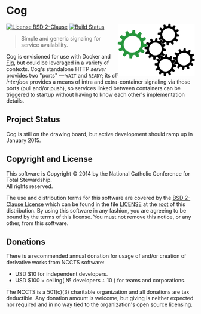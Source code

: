 Cog
===

<a href="https://github.com/NCCTS/cog"><img align="right" height="140" src="https://raw.githubusercontent.com/NCCTS/cog/master/support/cogs.png"></a>

[![License BSD 2-Clause](https://img.shields.io/badge/license-BSD-brightgreen.svg?style=flat)](http://opensource.org/licenses/BSD-2-Clause)
[![Build Status](https://travis-ci.org/NCCTS/cog.svg?branch=master)](https://travis-ci.org/NCCTS/cog)

> Simple and generic signaling for service availability.

Cog is envisioned for use with Docker and [Fig](http://www.fig.sh/), but could be leveraged in a variety of contexts. Cog's standalone HTTP *server* provides two "ports" &mdash; `WAIT` and `READY`; its *cli interface* provides a means of intra and extra-container signaling via those ports (pull and/or push), so services linked between containers can be triggered to startup without having to know each other's implementation details.

## Project Status

Cog is still on the drawing board, but active development should ramp up in January 2015.

## Copyright and License

This software is Copyright &copy; 2014 by the National Catholic Conference for Total Stewardship.<br>All rights reserved.

The use and distribution terms for this software are covered by the [BSD 2-Clause License](http://opensource.org/licenses/BSD-2-Clause) which can be found in the file [LICENSE](https://raw.githubusercontent.com/NCCTS/cog/master/LICENSE) at the [root](https://github.com/NCCTS/cog/tree/master) of this distribution. By using this software in any fashion, you are agreeing to be bound by the terms of this license. You must not remove this notice, or any other, from this software.

## Donations

There is a recommended annual donation for usage of and/or creation of derivative works from NCCTS software:

* USD &#36;10 for independent developers.
* USD &#36;100 &#215; ceiling&#40; &#8470; developers &#247; 10 &#41; for teams and corporations.

The NCCTS is a 501(c)(3) charitable organization and all donations are tax deductible. Any donation amount is welcome, but giving is neither expected nor required and in no way tied to the organization's open source licensing.

